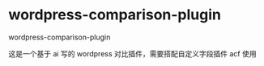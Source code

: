 # wordpress-comparison-plugin
wordpress-comparison-plugin

这是一个基于 ai 写的 wordpress 对比插件，需要搭配自定义字段插件 acf 使用
